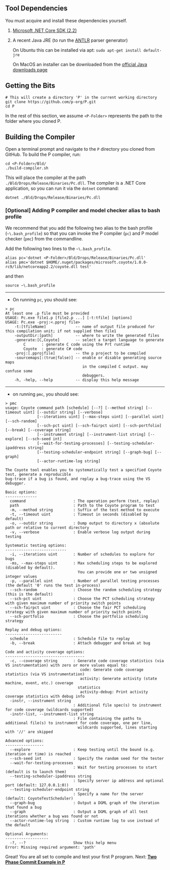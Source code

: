 ## Tool Dependencies

You must acquire and install these dependencies yourself.

1. [Microsoft .NET Core SDK (2.2)](https://dotnet.microsoft.com/download/dotnet-core/2.2)

2. A recent Java JRE (to run the [ANTLR](https://www.antlr.org/) parser generator)

   On Ubuntu this can be installed via apt: `sudo apt-get install default-jre`

   On MacOS an installer can be downloaded from the [official Java downloads page](https://java.com/en/download/manual.jsp)

## Getting the Bits

```shell script
# This will create a directory 'P' in the current working directory
git clone https://github.com/p-org/P.git
cd P
```
In the rest of this section, we assume `<P-Folder>` represents the path to the folder where you cloned P.

## Building the Compiler

Open a terminal prompt and navigate to the `P` directory you cloned from GitHub.  To build the P compiler, run:

```shell script
cd <P-Folder>/Bld/
./build-compiler.sh
```

This will place the compiler at the path `./Bld/Drops/Release/Binaries/Pc.dll`.  The compiler is a .NET Core application, so you can run it via the `dotnet` command:

```
dotnet ./Bld/Drops/Release/Binaries/Pc.dll
```


### [Optional] Adding P compiler and model checker alias to bash profile

We recommend that you add the following two alias to the bash profile (`~\.bash_profile`) so that you can invoke the P compiler (`pc`) and P model checker (`pmc`) from the commandline.

Add the following two lines to the `~\.bash_profile`.

```shell script
alias pc='dotnet <P-Folder>/Bld/Drops/Release/Binaries/Pc.dll'
alias pmc='dotnet $HOME/.nuget/packages/microsoft.coyote/1.0.0-rc9/lib/netcoreapp2.2/coyote.dll test'
```

and then

```shell script
source ~\.bash_profile
```
-----
- On running `pc`, you should see:

```shell script
> pc
At least one .p file must be provided
USAGE: Pc.exe file1.p [file2.p ...] [-t:tfile] [options]
USAGE: Pc.exe -proj:<.pproj file>
    -t:[tfileName]             -- name of output file produced for this compilation unit; if not supplied then file1
    -outputDir:[path]          -- where to write the generated files
    -generate:[C,Coyote]       -- select a target language to generate
        C       : generate C code using the Prt runtime
        Coyote  : generate C# code
    -proj:[.pprojfile]         -- the p project to be compiled
    -sourcemaps[:(true|false)] -- enable or disable generating source maps
                                  in the compiled C output. may confuse some
                                  debuggers.
    -h, -help, --help          -- display this help message
``` 
----

- on running `pmc`, you should see:

```shell script
> pmc
usage: Coyote command path [schedule] [--?] [--method string] [--timeout uint] [--outdir string] [--verbose]
              [--iterations uint] [--max-steps uint] [--parallel uint] [--sch-random]
              [--sch-pct uint] [--sch-fairpct uint] [--sch-portfolio] [--break] [--coverage string]
              [--instrument string] [--instrument-list string] [--explore] [--sch-seed int]
              [--wait-for-testing-processes] [--testing-scheduler-ipaddress string]
              [--testing-scheduler-endpoint string] [--graph-bug] [--graph]
              [--actor-runtime-log string]

The Coyote tool enables you to systematically test a specified Coyote test, generate a reproducible
bug-trace if a bug is found, and replay a bug-trace using the VS debugger.

Basic options:
--------------
  command                     : The operation perform (test, replay)
  path                        : Path to the Coyote program to test
  -m, --method string         : Suffix of the test method to execute
  -t, --timeout uint          : Timeout in seconds (disabled by default)
  -o, --outdir string         : Dump output to directory x (absolute path or relative to current directory
  -v, --verbose               : Enable verbose log output during testing

Systematic testing options:
---------------------------
  -i, --iterations uint       : Number of schedules to explore for bugs
  -ms, --max-steps uint       : Max scheduling steps to be explored (disabled by default).
                                You can provide one or two unsigned integer values
  -p, --parallel uint         : Number of parallel testing processes (the default '0' runs the test in-process)
  --sch-random                : Choose the random scheduling strategy (this is the default)
  --sch-pct uint              : Choose the PCT scheduling strategy with given maximum number of priority switch points
  --sch-fairpct uint          : Choose the fair PCT scheduling strategy with given maximum number of priority switch points
  --sch-portfolio             : Choose the portfolio scheduling strategy

Replay and debug options:
-------------------------
  schedule                    : Schedule file to replay
  -b, --break                 : Attach debugger and break at bug

Code and activity coverage options:
-----------------------------------
  -c, --coverage string       : Generate code coverage statistics (via VS instrumentation) with zero or more values equal to:
                                 code: Generate code coverage statistics (via VS instrumentation)
                                 activity: Generate activity (state machine, event, etc.) coverage
                                statistics
                                 activity-debug: Print activity coverage statistics with debug info
  -instr, --instrument string
                              : Additional file spec(s) to instrument for code coverage (wildcards supported)
  -instr-list, --instrument-list string
                              : File containing the paths to additional file(s) to instrument for code coverage, one per line,
                                wildcards supported, lines starting with '//' are skipped

Advanced options:
-----------------
  --explore                   : Keep testing until the bound (e.g. iteration or time) is reached
  --sch-seed int              : Specify the random seed for the tester
  --wait-for-testing-processes
                              : Wait for testing processes to start (default is to launch them)
  --testing-scheduler-ipaddress string
                              : Specify server ip address and optional port (default: 127.0.0.1:0))
  --testing-scheduler-endpoint string
                              : Specify a name for the server (default: CoyoteTestScheduler)
  --graph-bug                 : Output a DGML graph of the iteration that found a bug
  --graph                     : Output a DGML graph of all test iterations whether a bug was found or not
  --actor-runtime-log string  : Custom runtime log to use instead of the default

Optional Arguments:
-------------------
  -?, --?                     Show this help menu
Error: Missing required argument: 'path'
```

Great! You are all set to compile and test your first P program. Next: [**Two Phase Commit Example in P**](https://github.com/p-org/P/wiki/Two-Phase-Commit-Protocol-in-P)
